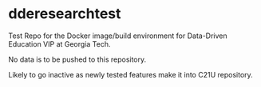 # dderesearchtest

Test Repo for the Docker image/build environment for Data-Driven Education VIP at Georgia Tech.

No data is to be pushed to this repository.

Likely to go inactive as newly tested features make it into C21U repository.